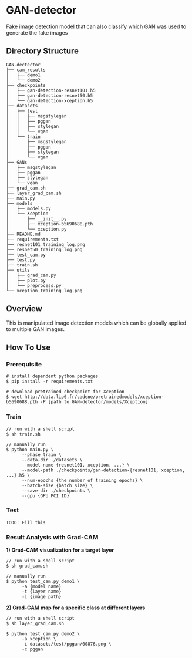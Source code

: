 # GAN-detector
Fake image detection model that can also classify which GAN was used to generate the fake images

## Directory Structure
```
GAN-dectector
├── cam_results
│   ├── demo1
│   └── demo2
├── checkpoints
│   ├── gan-detection-resnet101.h5
│   ├── gan-detection-resnet50.h5
│   └── gan-detection-xception.h5
├── datasets
│   ├── test
│   │   ├── msgstylegan
│   │   ├── pggan
│   │   ├── stylegan
│   │   └── vgan
│   └── train
│       ├── msgstylegan
│       ├── pggan
│       ├── stylegan
│       └── vgan
├── GANs
│   ├── msgstylegan
│   ├── pggan
│   ├── stylegan
│   └── vgan
├── grad_cam.sh
├── layer_grad_cam.sh
├── main.py
├── models
│   ├── models.py
│   └── Xception
│       ├── __init__.py
│       ├── xception-b5690688.pth
│       └── xception.py
├── README.md
├── requirements.txt
├── resnet101_training_log.png
├── resnet50_training_log.png
├── test_cam.py
├── test.py
├── train.sh
├── utils
│   ├── grad_cam.py
│   ├── plot.py
│   └── preprocess.py
└── xception_training_log.png
```

## Overview
This is manipulated image detection models which can be globally applied to multiple GAN images.

## How To Use
### Prerequisite
```
# install dependent python packages
$ pip install -r requirements.txt

# download pretrained checkpoint for Xception
$ wget http://data.lip6.fr/cadene/pretrainedmodels/xception-b5690688.pth -P [path to GAN-detector/models/Xception]
```

### Train
```
// run with a shell script
$ sh train.sh

// manually run
$ python main.py \
      --phase train \
      --data-dir ./datasets \
      --model-name {resnet101, xception, ...} \
      --model-path ./checkpoints/gan-detection-{resnet101, xception, ...}.h5 \
      --num-epochs {the number of training epochs} \
      --batch-size {batch size} \
      --save-dir ./checkpoints \
      --gpu {GPU PCI ID}
```

### Test
```
TODO: Fill this
```

### Result Analysis with Grad-CAM
**1) Grad-CAM visualization for a target layer**
```
// run with a shell script
$ sh grad_cam.sh

// manually run
$ python test_cam.py demo1 \
      -a {model name}
      -t {layer name}
      -i {image path}
```

**2) Grad-CAM map for a specific class at different layers**
```
// run with a shell script
$ sh layer_grad_cam.sh

$ python test_cam.py demo2 \
      -a xception \
      -i datasets/test/pggan/00876.png \
      -c pggan
```